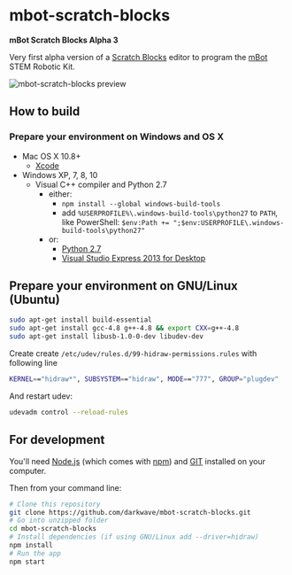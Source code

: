 # mbot-scratch-blocks

**mBot Scratch Blocks Alpha 3**

Very first alpha version of a [Scratch Blocks](https://github.com/LLK/scratch-blocks) editor to program the [mBot](http://learn.makeblock.com/mbot/) STEM Robotic Kit.


![mbot-scratch-blocks preview](https://github.com/darkwave/mbot-scratch-blocks/raw/master/screenshot.png)

## How to build

### Prepare your environment on Windows and OS X

* Mac OS X 10.8+
    * [Xcode](https://itunes.apple.com/us/app/xcode/id497799835?mt=12)
* Windows XP, 7, 8, 10
    * Visual C++ compiler and Python 2.7
        * either:
            * `npm install --global windows-build-tools`
            * add `%USERPROFILE%\.windows-build-tools\python27` to `PATH`,
           like PowerShell: `$env:Path += ";$env:USERPROFILE\.windows-build-tools\python27"`
        * or:
          * [Python 2.7](https://www.python.org/downloads/windows/)
          * [Visual Studio Express 2013 for Desktop](https://www.visualstudio.com/downloads/download-visual-studio-vs#d-2013-express)

## Prepare your environment on GNU/Linux (Ubuntu)

```bash
sudo apt-get install build-essential
sudo apt-get install gcc-4.8 g++-4.8 && export CXX=g++-4.8
sudo apt-get install libusb-1.0-0-dev libudev-dev
```
Create create ```/etc/udev/rules.d/99-hidraw-permissions.rules``` with following line

```bash
KERNEL=="hidraw*", SUBSYSTEM=="hidraw", MODE=="777", GROUP="plugdev"
```
And restart udev:

```bash
udevadm control --reload-rules
```
## For development

You'll need [Node.js](https://nodejs.org/en/download/) (which comes with [npm](http://npmjs.com)) and [GIT](https://git-scm.com/downloads) installed on your computer.

Then from your command line:

```bash
# Clone this repository
git clone https://github.com/darkwave/mbot-scratch-blocks.git
# Go into unzipped folder
cd mbot-scratch-blocks
# Install dependencies (if using GNU/Linux add --driver=hidraw)
npm install
# Run the app
npm start
```
